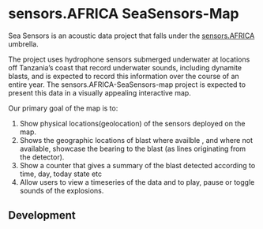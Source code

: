 # sensors.AFRICA SeaSensors-Map

Sea Sensors is an acoustic data project that falls under the [sensors.AFRICA](https://sensors.africa) umbrella.

The project uses hydrophone sensors submerged underwater at locations off Tanzania’s coast that record underwater sounds,
including dynamite blasts, and is expected to record this information over the course of an entire year.
The sensors.AFRICA-SeaSensors-map project is expected to present this data in a visually appealing interactive map.

Our primary goal of the map is to:

1. Show physical locations(geolocation) of the sensors deployed on the map.
2. Shows the geographic locations of blast where availble , and where not available, showcase the bearing to the blast (as lines originating from the detector).
3. Show a counter that gives a summary of the blast detected according to time, day, today state etc
4. Allow users to view a timeseries of the data and to play, pause or toggle sounds of the explosions.

## Development
